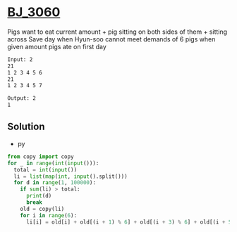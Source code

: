 # [BJ_3060](https://acmicpc.net/problem/3060)

Pigs want to eat current amount + pig sitting on both sides of them + sitting across
Save day when Hyun-soo cannot meet demands of 6 pigs when given amount pigs ate on first day

```txt
Input: 2
21
1 2 3 4 5 6
21
1 2 3 4 5 7

Output: 2
1
```

## Solution

* py

```py
from copy import copy
for _ in range(int(input())):
  total = int(input())
  li = list(map(int, input().split()))
  for d in range(1, 100000):
    if sum(li) > total:
      print(d)
      break
    old = copy(li)
    for i in range(6):
      li[i] = old[i] + old[(i + 1) % 6] + old[(i + 3) % 6] + old[(i + 5) % 6]
```
